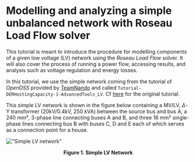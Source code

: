 # Modelling and analyzing a simple unbalanced network with Roseau Load Flow solver

This tutorial is meant to introduce the procedure for modelling components of a given low voltage (LV) network using
the _Roseau Load Flow_ solver. It will also cover the process of running a power flow, accessing results, and analysis
such as voltage regulation and energy losses.

In this tutorial, we use the simple network coming from the tutorial of _OpenDSS_ provided by
[TeamNando](https://github.com/Team-Nando) and called `Tutorial-DERHostingCapacity-1-AdvancedTools_LV`. Cf
[here](https://github.com/Team-Nando/Tutorial-DERHostingCapacity-1-AdvancedTools_LV) for the original tutorial.

This simple LV network is shown in the figure below containing a MV/LV, $\Delta$-Y transformer (20kV/0.4kV,
250 kVA) between the source bus and bus A, a 240 mm², 3-phase line connecting buses A and B, and three 16 mm²
single-phase lines connecting bus B with buses C, D and E each of which serves as a connection point for a house.

!["Simple LV network"](../images/LV_Network_With_Neutral.png)
**<div style="text-align: center;"> Figure 1. Simple LV Network</div>**
